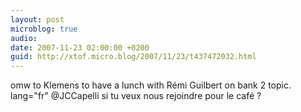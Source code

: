 ```yaml
---
layout: post
microblog: true
audio: 
date: 2007-11-23 02:00:00 +0200
guid: http://xtof.micro.blog/2007/11/23/t437472032.html
---
```

omw to Klemens to have a lunch with Rémi Guilbert on bank 2 topic. lang="fr" @JCCapelli si tu veux nous rejoindre pour le café ?
